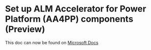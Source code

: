 # Set up ALM Accelerator for Power Platform (AA4PP) components (Preview)

This doc can now be found on [Microsoft Docs](https://docs.microsoft.com/power-platform/guidance/coe/setup-almacceleratorpowerplatform)     